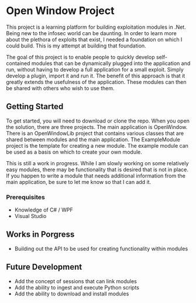 # Open Window Project

This project is a learning platform for building exploitation modules in .Net. Being new to the infosec world can be daunting. In order to learn more about the plethora of exploits that exist, I needed a foundation on which I could build. This is my attempt at building that foundation.

The goal of this project is to enable people to quickly develop self-contained modules that can be dynamically plugged into the application and run, without having to develop a full application for a small exploit. Simply develop a plugin, import it and run it. The benefit of this approach is that it greatly extends the usefulness of the application. These modules can then be shared with others who wish to use them. 

## Getting Started

To get started, you will need to download or clone the repo. When you open the solution, there are three projects. The main application is OpenWindow. There is an OpenWindowLib project that contains various classes that are shared between modules and the main application. The ExampleModule project is the template for creating a new module. The example module can be used as a basis on which to create your own module.

This is still a work in progress. While I am slowly working on some relatively easy modules, there may be functionality that is desired that is not in place. If you happen to write a module that needs additional information from the main application, be sure to let me know so that I can add it. 

### Prerequisites

- Knowledge of C# / WPF
- Visual Studio 

## Works in Porgress

- Building out the API to be used for creating functionality within modules

## Future Development

- Add the concept of sessions that can link modules
- Add the ability to ingest and execute Python scripts
- Add the ability to download and install modules
